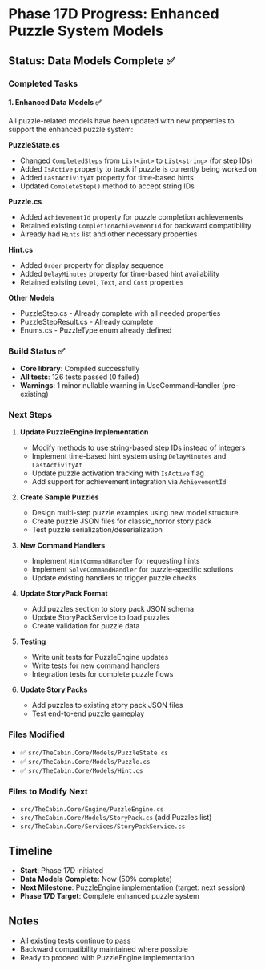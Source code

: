 # Phase 17D Progress: Enhanced Puzzle System Models

## Status: Data Models Complete ✅

### Completed Tasks

#### 1. Enhanced Data Models ✅
All puzzle-related models have been updated with new properties to support the enhanced puzzle system:

**PuzzleState.cs**
- Changed `CompletedSteps` from `List<int>` to `List<string>` (for step IDs)
- Added `IsActive` property to track if puzzle is currently being worked on
- Added `LastActivityAt` property for time-based hints
- Updated `CompleteStep()` method to accept string IDs

**Puzzle.cs**
- Added `AchievementId` property for puzzle completion achievements
- Retained existing `CompletionAchievementId` for backward compatibility
- Already had `Hints` list and other necessary properties

**Hint.cs**
- Added `Order` property for display sequence
- Added `DelayMinutes` property for time-based hint availability
- Retained existing `Level`, `Text`, and `Cost` properties

**Other Models**
- PuzzleStep.cs - Already complete with all needed properties
- PuzzleStepResult.cs - Already complete
- Enums.cs - PuzzleType enum already defined

### Build Status ✅
- **Core library**: Compiled successfully
- **All tests**: 126 tests passed (0 failed)
- **Warnings**: 1 minor nullable warning in UseCommandHandler (pre-existing)

### Next Steps

1. **Update PuzzleEngine Implementation**
   - Modify methods to use string-based step IDs instead of integers
   - Implement time-based hint system using `DelayMinutes` and `LastActivityAt`
   - Update puzzle activation tracking with `IsActive` flag
   - Add support for achievement integration via `AchievementId`

2. **Create Sample Puzzles**
   - Design multi-step puzzle examples using new model structure
   - Create puzzle JSON files for classic_horror story pack
   - Test puzzle serialization/deserialization

3. **New Command Handlers**
   - Implement `HintCommandHandler` for requesting hints
   - Implement `SolveCommandHandler` for puzzle-specific solutions
   - Update existing handlers to trigger puzzle checks

4. **Update StoryPack Format**
   - Add puzzles section to story pack JSON schema
   - Update StoryPackService to load puzzles
   - Create validation for puzzle data

5. **Testing**
   - Write unit tests for PuzzleEngine updates
   - Write tests for new command handlers
   - Integration tests for complete puzzle flows

6. **Update Story Packs**
   - Add puzzles to existing story pack JSON files
   - Test end-to-end puzzle gameplay

### Files Modified
- ✅ `src/TheCabin.Core/Models/PuzzleState.cs`
- ✅ `src/TheCabin.Core/Models/Puzzle.cs`
- ✅ `src/TheCabin.Core/Models/Hint.cs`

### Files to Modify Next
- `src/TheCabin.Core/Engine/PuzzleEngine.cs`
- `src/TheCabin.Core/Models/StoryPack.cs` (add Puzzles list)
- `src/TheCabin.Core/Services/StoryPackService.cs`

## Timeline
- **Start**: Phase 17D initiated
- **Data Models Complete**: Now (50% complete)
- **Next Milestone**: PuzzleEngine implementation (target: next session)
- **Phase 17D Target**: Complete enhanced puzzle system

## Notes
- All existing tests continue to pass
- Backward compatibility maintained where possible
- Ready to proceed with PuzzleEngine implementation
